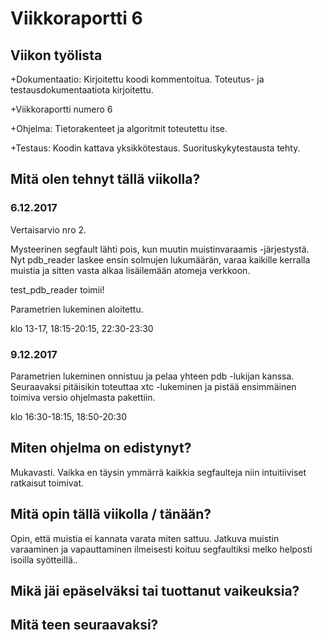 # Viikkoraportti 6

## Viikon työlista

+Dokumentaatio: Kirjoitettu koodi kommentoitua. Toteutus- ja testausdokumentaatiota kirjoitettu.

+Viikkoraportti numero 6

+Ohjelma: Tietorakenteet ja algoritmit toteutettu itse.

+Testaus: Koodin kattava yksikkötestaus. Suorituskykytestausta tehty.

## Mitä olen tehnyt tällä viikolla?

### 6.12.2017
Vertaisarvio nro 2.

Mysteerinen segfault lähti pois, kun muutin muistinvaraamis -järjestystä.
Nyt pdb_reader laskee ensin solmujen lukumäärän,
varaa kaikille kerralla muistia ja sitten vasta alkaa lisäilemään atomeja verkkoon.

test_pdb_reader toimii!

Parametrien lukeminen aloitettu.

klo 13-17, 18:15-20:15, 22:30-23:30

### 9.12.2017
Parametrien lukeminen onnistuu ja pelaa yhteen pdb -lukijan kanssa.
Seuraavaksi pitäisikin toteuttaa xtc -lukeminen ja pistää ensimmäinen toimiva
versio ohjelmasta pakettiin.

klo 16:30-18:15, 18:50-20:30

## Miten ohjelma on edistynyt?
Mukavasti.
Vaikka en täysin ymmärrä kaikkia segfaulteja niin intuitiiviset ratkaisut toimivat.

## Mitä opin tällä viikolla / tänään?
Opin, että muistia ei kannata varata miten sattuu.
Jatkuva muistin varaaminen ja vapauttaminen ilmeisesti koituu segfaultiksi melko helposti isoilla syötteillä..

## Mikä jäi epäselväksi tai tuottanut vaikeuksia?

## Mitä teen seuraavaksi?
